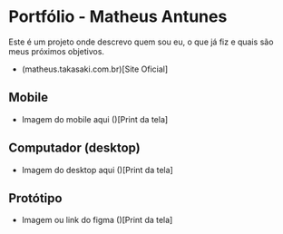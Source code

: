 # Portfólio - Matheus Antunes

Este é um projeto onde descrevo quem sou eu, o que já fiz e quais são meus próximos objetivos.

- (matheus.takasaki.com.br)[Site Oficial]

## Mobile

- Imagem do mobile aqui
  ()[Print da tela]

## Computador (desktop)

- Imagem do desktop aqui
  ()[Print da tela]

## Protótipo

- Imagem ou link do figma
  ()[Print da tela]
